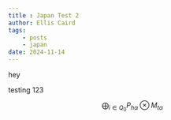 ```yaml
---
title : Japan Test 2
author: Ellis Caird
tags:
    - posts
    - japan
date: 2024-11-14
---
```


hey

testing 123

$$\bigoplus_{i \in Q_0} P_{h\alpha} \otimes M_{t\alpha}$$
